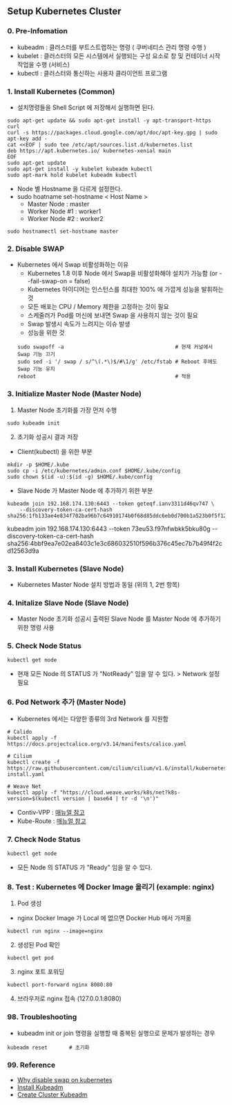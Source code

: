 ## Setup Kubernetes Cluster

### 0. Pre-Infomation
* kubeadm : 클러스터를 부트스트랩하는 명령 ( 쿠버네티스 관리 명령 수행 )
* kubelet : 클러스터의 모든 시스템에서 실행되는 구성 요소로 창 및 컨테이너 시작 작업을 수행 (서비스)
* kubectl : 클러스터와 통신하는 사용자 클라이언트 프로그램

### 1. Install Kubernetes (Common)
* 설치명령들을 Shell Script 에 저장해서 실행하면 된다. 
```
sudo apt-get update && sudo apt-get install -y apt-transport-https curl
curl -s https://packages.cloud.google.com/apt/doc/apt-key.gpg | sudo apt-key add -
cat <<EOF | sudo tee /etc/apt/sources.list.d/kubernetes.list
deb https://apt.kubernetes.io/ kubernetes-xenial main
EOF
sudo apt-get update
sudo apt-get install -y kubelet kubeadm kubectl
sudo apt-mark hold kubelet kubeadm kubectl
```
* Node 별 Hostname 을 다르게 설정한다. 
* sudo hoatname set-hostname < Host Name >
    - Master Node : master
    - Worker Node #1 : worker1
    - Worker Node #2 : worker2
```
sudo hostnamectl set-hostname master
```

### 2. Disable SWAP
* Kubernetes 에서 Swap 비활성화하는 이유
    - Kubernetes 1.8 이후 Node 에서 Swap을 비활성화해야 설치가 가능함 (or --fail-swap-on = false)
    - Kubernetes 아이디어는 인스턴스를 최대한 100% 에 가깝게 성능을 발휘하는 것
    - 모든 배포는 CPU / Memory 제한을 고정하는 것이 필요
    - 스케줄러가 Pod를 머신에 보내면 Swap 을 사용하지 않는 것이 필요
    - Swap 발생시 속도가 느려지는 이슈 발생
    - 성능을 위한 것
    ```
    sudo swapoff -a                                    # 현재 커널에서 Swap 기능 끄기
    sudo sed -i '/ swap / s/^\(.*\)$/#\1/g' /etc/fstab # Reboot 후에도 Swap 기능 유지
    reboot                                             # 적용
    ```

### 3. Initialize Master Node (Master Node)
1) Master Node 초기화를 가장 먼저 수행
```
sudo kubeadm init
```


2) 초기화 성공시 결과 저장
* Client(kubectl) 을 위한 부분
```
mkdir -p $HOME/.kube
sudo cp -i /etc/kubernetes/admin.conf $HOME/.kube/config
sudo chown $(id -u):$(id -g) $HOME/.kube/config
```

* Slave Node 가 Master Node 에 추가하기 위한 부분
```
kubeadm join 192.168.174.130:6443 --token geteqf.ianv3311d46qv747 \
    --discovery-token-ca-cert-hash sha256:1fb133ae4e834f702ba96b7c64910174b0f68d85ddc6eb0d700b1a523b0f5f12
```

kubeadm join 192.168.174.130:6443 --token 73eu53.f97nfwbkk5bku80g --discovery-token-ca-cert-hash sha256:4bbf9ea7e02ea8403c1e3c686032510f596b376c45ec7b7b49f4f2cd12563d9a 



### 3. Install Kubernetes (Slave Node)
* Kubernetes Master Node 설치 방법과 동일 (위의 1, 2번 항목)


### 4. Initalize Slave Node (Slave Node)
* Master Node 초기화 성공시 출력된 Slave Node 를 Master Node 에 추가하기 위한 명령 사용


### 5. Check Node Status
```
kubectl get node
```
* 현재 모든 Node 의 STATUS 가 "NotReady" 임을 알 수 있다. >  Network 설정 필요

### 6. Pod Network 추가 (Master Node)
* Kubernetes 에서는 다양한 종류의 3rd Network 를 지원함
```
# Calido
kubectl apply -f https://docs.projectcalico.org/v3.14/manifests/calico.yaml

# Cilium
kubectl create -f https://raw.githubusercontent.com/cilium/cilium/v1.6/install/kubernetes/quick-install.yaml

# Weave Net
kubectl apply -f "https://cloud.weave.works/k8s/net?k8s-version=$(kubectl version | base64 | tr -d '\n')"
```
* Contiv-VPP : [매뉴얼 참고][4]
* Kube-Route : [매뉴얼 참고][5]

### 7. Check Node Status
```
kubectl get node
```
* 모든 Node 의 STATUS 가 "Ready" 임을 알 수 있다. 

### 8. Test : Kubernetes 에 Docker Image 올리기 (example: nginx)
1) Pod 생성
* nginx Docker Image 가 Local 에 없으면 Docker Hub 에서 가져옮
```
kubectl run nginx --image=nginx
```

2) 생성된 Pod 확인
```
kubectl get pod
```

3) nginx 포트 포워딩
```
kubectl port-forward nginx 8080:80
```

4) 브라우저로 nginx 접속 (127.0.0.1:8080)


### 98. Troubleshooting
* kubeadm init or join 명령을 실행할 때 중복된 실행으로 문제가 발생하는 경우
```
kubeadm reset       # 초기화
```



### 99. Reference
* [Why disable swap on kubernetes][1]
* [Install Kubeadm][2]
* [Create Cluster Kubeadm][3]

[1]: https://serverfault.com/question/881517/why-disable-swap-on-kubernetes
[2]: https://kubernetes.io/docs/setup/production-environment/tools/kubeadm/install-kubeadm/
[3]: https://kubernetes.io/docs/setup/production-environment/tools/kubeadm/create-cluster-kubeadm/
[4]: https://github.com/contiv/vpp/blob/master/docs/setup/MANUAL_INSTALL.md
[5]: https://github.com/cloudnativelabs/kube-router/blob/master/docs/kubeadm.md